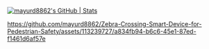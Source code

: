 [![mayurd8862's GitHub | Stats](https://stats.quine.sh/mayurd8862/github?theme=dark)](https://quine.sh)




https://github.com/mayurd8862/Zebra-Crossing-Smart-Device-for-Pedestrian-Safety/assets/113239727/a834fb94-b6c6-45e1-87ed-f1461d6af57e

